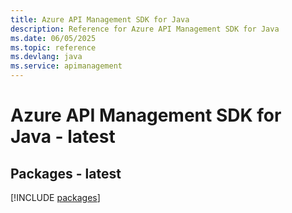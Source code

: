 ```yaml
---
title: Azure API Management SDK for Java
description: Reference for Azure API Management SDK for Java
ms.date: 06/05/2025
ms.topic: reference
ms.devlang: java
ms.service: apimanagement
---
```

# Azure API Management SDK for Java - latest
## Packages - latest
[!INCLUDE [packages](api-management-index.md)]